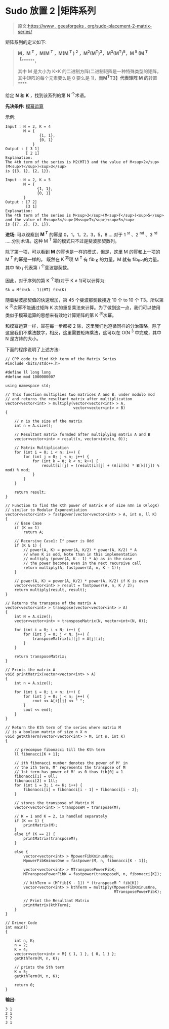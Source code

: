 # Sudo 放置 2 |矩阵系列

> 原文:[https://www . geesforgeks . org/sudo-placement-2-matrix-series/](https://www.geeksforgeeks.org/sudo-placement-2-matrix-series/)

矩阵系列的定义如下:

> **M，M <sup>T</sup> ，M(M <sup>T</sup> ，M(M <sup>T</sup> ) <sup>2</sup> ，M<sup>2</sup>(M<sup>T</sup>)<sup>3</sup>，M<sup>3</sup>(M<sup>T</sup>)<sup>5</sup>，M <sup>5</sup> (M <sup>T【。。。。。。。</sup>**，
> 
> 其中 M 是大小为 K×K 的二进制方阵(二进制矩阵是一种特殊类型的矩阵，其中矩阵的每个元素要么是 0 要么是 1)，而**M<sup>T</sup>T3】代表矩阵 M 的**转置****

给定 **N** 和 **K** ，找到该系列的第 N <sup>个</sup>术语。

**先决条件:** [模幂运算](https://www.geeksforgeeks.org/modular-exponentiation-power-in-modular-arithmetic/)

示例:

```
Input : N = 2, K = 4
        M = {
               {1, 1},
               {0, 1}
            }
Output : [ 3 1]
         [ 2 1]
Explanation:
The 4th term of the series is M2(MT)3 and the value of M<sup>2</sup>(M<sup>T</sup>)<sup>3</sup>  
is {{3, 1}, {2, 1}}.

Input : N = 2, K = 5
        M = {
              {1, 1},
              {0, 1}
        }
Output : [7 2]
         [3 1]
Explanation:
The 4th term of the series is M<sup>3</sup>(M<sup>T</sup>)<sup>5</sup> and the value of M<sup>3</sup>(M<sup>T</sup>)<sup>5</sup> 
is {{7, 2}, {3, 1}}.

```

**进场:**
可以观察到 **M <sup>T</sup>** 的幂是 0，1，1，2，3，5，8…..对于 1 <sup>st</sup> 、2 <sup>nd</sup> 、3 <sup>rd</sup> …..分别术语。这种 M <sup>T</sup> 幂的模式只不过是斐波那契数列。

除了第一项，可以看到 **M** 的幂也是一样的模式，但是，这里 M 的幂和上一项的 M <sup>T</sup> 的幂是一样的。
既然在 K <sup>第</sup>项 M <sup>T</sup> 有 fib <sub>K</sub> 的力量，M 就有 fib<sub>K–1</sub>的力量。
其中 fib <sub>i</sub> 代表第 i <sup>个</sup>斐波那契数。

因此，对于序列的第 K <sup>个</sup>项(对于 K ≠ 1)可以计算为:

```
Sk = Mfib(k - 1)(MT) fib(K) 
```

随着斐波那契值的快速增加，第 45 个斐波那契数接近 10 个 to 10 个 T3。所以第 K <sup>次</sup>次幂不能通过矩阵 K 次的重复乘法来计算。为了做到这一点，我们可以使用类似于模幂运算的思想来有效地计算矩阵的第 K <sup>次</sup>次幂。

和模幂运算一样，幂在每一步都被 2 除，这里我们也遵循同样的分治策略，除了这里我们不乘法数字，相反，这里需要矩阵乘法，这可以在 O(N <sup>3</sup> 中完成，其中 N 是方阵的大小。

下面的程序说明了上述方法:

```
// CPP code to find Kth term of the Matrix Series
#include <bits/stdc++.h>

#define ll long long
#define mod 1000000007

using namespace std;

// This function multiplies two matrices A and B, under modulo mod
// and returns the resultant matrix after multiplication
vector<vector<int> > multiply(vector<vector<int> > A,
                              vector<vector<int> > B)
{

    // n is the size of the matrix
    int n = A.size();

    // Resultant matrix formded after multiplying matrix A and B
    vector<vector<int> > result(n, vector<int>(n, 0));

    // Matrix Multiplication
    for (int i = 0; i < n; i++) {
        for (int j = 0; j < n; j++) {
            for (int k = 0; k < n; k++) {
                result[i][j] = (result[i][j] + (A[i][k] * B[k][j]) % mod) % mod;
            }
        }
    }

    return result;
}

// Function to find the Kth power of matrix A of size nXn in O(logK)
// similar to Modular Exponentiation
vector<vector<int> > fastpower(vector<vector<int> > A, int n, ll K)
{
    // Base Case
    if (K == 1)
        return A;

    // Recursive Case1: If power is Odd
    if (K & 1) {
        // power(A, K) = power(A, K/2) * power(A, K/2) * A
        // when K is odd, Note than in this implementation
        // multiply (power(A, K - 1) * A) as in the case
        // the power becomes even in the next recursive call
        return multiply(A, fastpower(A, n, K - 1));
    }

    // power(A, K) = power(A, K/2) * power(A, K/2) if K is even
    vector<vector<int> > result = fastpower(A, n, K / 2);
    return multiply(result, result);
}

// Returns the transpose of the matrix A
vector<vector<int> > transpose(vector<vector<int> > A)
{
    int N = A.size();
    vector<vector<int> > transposeMatrix(N, vector<int>(N, 0));

    for (int i = 0; i < N; i++) {
        for (int j = 0; j < N; j++) {
            transposeMatrix[i][j] = A[j][i];
        }
    }

    return transposeMatrix;
}

// Prints the matrix A
void printMatrix(vector<vector<int> > A)
{
    int n = A.size();

    for (int i = 0; i < n; i++) {
        for (int j = 0; j < n; j++) {
            cout << A[i][j] << " ";
        }
        cout << endl;
    }
}

// Return the Kth term of the series where matrix M
// is a boolean matrix of size n X n
void getKthTerm(vector<vector<int> > M, int n, int K)
{

    // precompue fibonacci till the Kth term
    ll fibonacci[K + 1];

    // ith fibonacci number denotes the power of M' in
    // the ith term, M' represents the transpose of M
    // 1st term has power of M' as 0 thus fib[0] = 1
    fibonacci[1] = 0ll;
    fibonacci[2] = 1ll;
    for (int i = 3; i <= K; i++) {
        fibonacci[i] = fibonacci[i - 1] + fibonacci[i - 2];
    }

    // stores the transpose of Matrix M
    vector<vector<int> > transposeM = transpose(M);

    // K = 1 and K = 2, is handled separately
    if (K == 1) {
        printMatrix(M);
    }
    else if (K == 2) {
        printMatrix(transposeM);
    }

    else {
        vector<vector<int> > MpowerFibKminusOne;
        MpowerFibKminusOne = fastpower(M, n, fibonacci[K - 1]);

        vector<vector<int> > MTransposePowerFibK;
        MTransposePowerFibK = fastpower(transposeM, n, fibonacci[K]);

        // kthTerm = (M^fib[K - 1]) * (transposeM ^ fib[K])
        vector<vector<int> > kthTerm = multiply(MpowerFibKminusOne,
                                                MTransposePowerFibK);

        // Print the Resultant Matrix
        printMatrix(kthTerm);
    }
}

// Driver Code
int main()
{

    int n, K;
    n = 2;
    K = 4;
    vector<vector<int> > M{ { 1, 1 }, { 0, 1 } };
    getKthTerm(M, n, K);

    // prints the 5th term
    K = 5;
    getKthTerm(M, n, K);

    return 0;
}

```

**输出:**

```
3 1 
2 1 
7 2 
3 1 

```